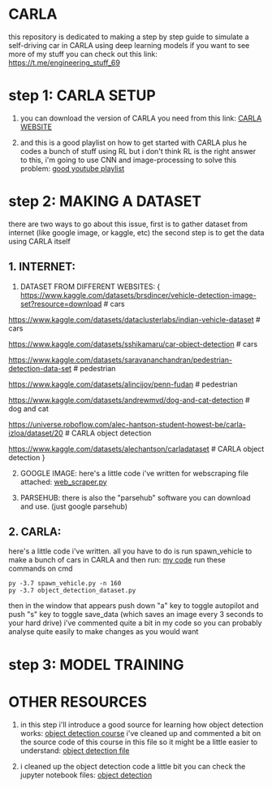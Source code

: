 # CARLA
 this repository is dedicated to making a step by step guide to simulate a self-driving car in CARLA using deep learning models 
 if you want to see more of my stuff you can check out this link:
 https://t.me/engineering_stuff_69

# step 1: CARLA SETUP

1. you can download the version of CARLA you need from this link: [CARLA WEBSITE](https://carla.org/)

2. and this is a good playlist on how to get started with CARLA plus he codes a bunch of stuff using RL but i don't think RL is the right answer to this, i'm going to use CNN and image-processing to solve this problem: [good youtube playlist](https://www.youtube.com/playlist?list=PLQVvvaa0QuDeI12McNQdnTlWz9XlCa0uo)

# step 2: MAKING A DATASET
there are two ways to go about this issue, first is to gather dataset from internet (like google image, or kaggle, etc) 
the second step is to get the data using CARLA itself
 
## 1. INTERNET:

1. DATASET FROM DIFFERENT WEBSITES:
{
https://www.kaggle.com/datasets/brsdincer/vehicle-detection-image-set?resource=download    # cars

https://www.kaggle.com/datasets/dataclusterlabs/indian-vehicle-dataset                     # cars

https://www.kaggle.com/datasets/sshikamaru/car-object-detection                            # cars

https://www.kaggle.com/datasets/saravananchandran/pedestrian-detection-data-set            # pedestrian

https://www.kaggle.com/datasets/alincijov/penn-fudan                                       # pedestrian

https://www.kaggle.com/datasets/andrewmvd/dog-and-cat-detection                            # dog and cat

https://universe.roboflow.com/alec-hantson-student-howest-be/carla-izloa/dataset/20        # CARLA object detection 

https://www.kaggle.com/datasets/alechantson/carladataset                                   # CARLA object detection
}
   
2. GOOGLE IMAGE: here's a little code i've written for webscraping file attached: [web_scraper.py](https://github.com/ArthasMenethil-A/CARLA/blob/main/web_scraper.py)

3. PARSEHUB: there is also the "parsehub" software you can download and use. (just google parsehub)

## 2. CARLA: 
here's a little code i've written. all you have to do is run spawn_vehicle to make a bunch of cars in CARLA and then run: [my code](https://github.com/ArthasMenethil-A/CARLA/blob/main/CARLA%20CODES/object_detection_dataset.py)
run these commands on cmd 

    py -3.7 spawn_vehicle.py -n 160 
    py -3.7 object_detection_dataset.py 

then in the window that appears push down "a" key to toggle autopilot and push "s" key to toggle save_data (which saves an image every 3 seconds to your hard drive)
i've commented quite a bit in my code so you can probably analyse quite easily to make changes as you would want 

# step 3: MODEL TRAINING


# OTHER RESOURCES

 1. in this step i'll introduce a good source for learning how object detection works: [object detection course](https://www.youtube.com/watch?v=yqkISICHH-U&ab_channel=NicholasRenotte)
  i've cleaned up and commented a bit on the source code of this course in this file so it might be a little easier to understand: [object detection file](https://github.com/ArthasMenethil-A/CARLA/blob/main/object%20detection/Training_model.ipynb)

 2. i cleaned up the object detection code a little bit you can check the jupyter notebook files: [object detection](https://github.com/ArthasMenethil-A/CARLA/tree/main/object%20detection)



